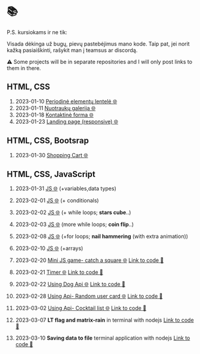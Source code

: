 # 📚

P.S. kursiokams ir ne tik:

Visada dėkinga už bugų, pievų pastebėjimus mano kode.
Taip pat, jei norit kažką pasiaiškinti, rašykit man į teamsus ar discordą.

⚠️ Some projects will be in separate repositories and I will only post links to them in there.

## **HTML, CSS**

1. 2023-01-10 [Periodinė elementų lentelė 🌐](https://htmlpreview.github.io/?https://github.com/codevivi/BIT_JS-2023-01-09_homeworks/blob/master/2023-01-10_html-periodine-elementu-lentele/index.html)
2. 2023-01-11 [Nuotraukų galerija 🌐](https://htmlpreview.github.io/?https://github.com/codevivi/BIT_JS-2023-01-09_homeworks/blob/master/2023-01-11_nuotrauku-galerija/index.html)
3. 2023-01-18 [Kontaktinė forma 🌐](https://htmlpreview.github.io/?https://github.com/codevivi/BIT_JS-2023-01-09_homeworks/blob/master/2023-01-18_kontaktine-forma/index.html)
4. 2023-01-23 [Landing page (responsive) 🌐](https://htmlpreview.github.io/?https://github.com/codevivi/BIT_JS-2023-01-09_homeworks/blob/master/2023-01-23_landing-page/index.html)

## HTML, CSS, **Bootsrap**

1. 2023-01-30 [Shopping Cart 🌐](https://htmlpreview.github.io/?https://github.com/codevivi/BIT_JS-2023-01-09_homeworks/blob/master/2023-01-30_shopping-cart/index.html)

## HTML, CSS, **JavaScript**

1. 2023-01-31 [JS 🌐](https://htmlpreview.github.io/?https://github.com/codevivi/BIT_JS-2023-01-09_homeworks/blob/master/2023-01-31_JS/index.html)
   (+variables,data types)

2. 2023-02-01 [JS 🌐](https://htmlpreview.github.io/?https://github.com/codevivi/BIT_JS-2023-01-09_homeworks/blob/master/2023-02-01_JS/index.html)
   (+ conditionals)

3. 2023-02-02 [JS 🌐](https://htmlpreview.github.io/?https://github.com/codevivi/BIT_JS-2023-01-09_homeworks/blob/master/2023-02-02_JS/index.html)
   (+ while loops; **stars cube**..)

4. 2023-02-03 [JS 🌐](https://htmlpreview.github.io/?https://github.com/codevivi/BIT_JS-2023-01-09_homeworks/blob/master/2023-02-03_JS/index.html)
   (more while loops; **coin flip**..)

5. 2023-02-08 [JS 🌐](https://htmlpreview.github.io/?https://github.com/codevivi/BIT_JS-2023-01-09_homeworks/blob/master/2023-02-08_JS/index.html)
   (+for loops; **nail hammering** (with extra animation))

6. 2023-02-10 [JS 🌐](https://htmlpreview.github.io/?https://github.com/codevivi/BIT_JS-2023-01-09_homeworks/blob/master/2023-02-10_JS-arrays/index.html)
   (+arrays)

7. 2023-02-20 [Mini JS game- catch a square 🌐](https://codevivi.github.io/catch-square-game/) [Link to code 📂](https://github.com/codevivi/catch-square-game)

8. 2023-02-21 [Timer 🌐](https://codevivi.github.io/timer/) [Link to code 📂](https://github.com/codevivi/timer)

9. 2023-02-22 [Using Dog Api 🌐](https://codevivi.github.io/using-api/) [Link to code 📂](https://github.com/codevivi/using-api)

10. 2023-02-28 [Using Api- Random user card 🌐](https://codevivi.github.io/using-api-random-user-card/) [Link to code 📂](https://github.com/codevivi/using-api-random-user-card)

11. 2023-03-02 [Using Api- Cocktail list 🌐](https://codevivi.github.io/using-api-cocktails/) [Link to code 📂](https://github.com/codevivi/using-api-cocktails)

12. 2023-03-07 **LT flag and matrix-rain** in terminal with nodejs [Link to code 📂](https://github.com/codevivi/terminal-flag-and-matrix-rain)

13. 2023-03-10 **Saving data to file** terminal application with nodejs [Link to code 📂](https://github.com/codevivi/saving-data-to-file)
